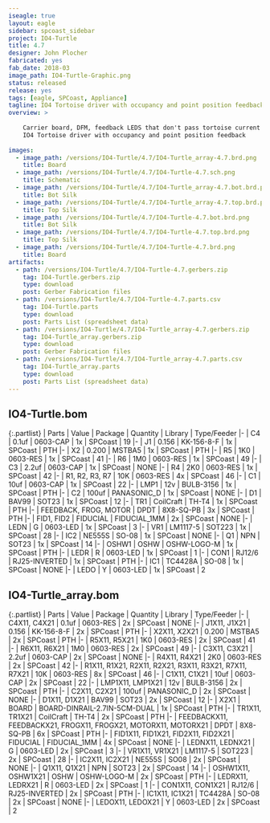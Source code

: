 ```yaml
---
iseagle: true
layout: eagle
sidebar: spcoast_sidebar
project: IO4-Turtle
title: 4.7
designer: John Plocher
fabricated: yes
fab_date: 2018-03
image_path: IO4-Turtle-Graphic.png
status: released
release: yes
tags: [eagle, SPCoast, Appliance]
tagline: IO4 Tortoise driver with occupancy and point position feedback
overview: >
    
    Carrier board, DFM, feedback LEDS that don't pass tortoise current and
    IO4 Tortoise driver with occupancy and point position feedback
    
images:
  - image_path: /versions/IO4-Turtle/4.7/IO4-Turtle_array-4.7.brd.png
    title: Board
  - image_path: /versions/IO4-Turtle/4.7/IO4-Turtle-4.7.sch.png
    title: Schematic
  - image_path: /versions/IO4-Turtle/4.7/IO4-Turtle_array-4.7.bot.brd.png
    title: Bot Silk
  - image_path: /versions/IO4-Turtle/4.7/IO4-Turtle_array-4.7.top.brd.png
    title: Top Silk
  - image_path: /versions/IO4-Turtle/4.7/IO4-Turtle-4.7.bot.brd.png
    title: Bot Silk
  - image_path: /versions/IO4-Turtle/4.7/IO4-Turtle-4.7.top.brd.png
    title: Top Silk
  - image_path: /versions/IO4-Turtle/4.7/IO4-Turtle-4.7.brd.png
    title: Board
artifacts:
  - path: /versions/IO4-Turtle/4.7/IO4-Turtle-4.7.gerbers.zip
    tag: IO4-Turtle.gerbers.zip
    type: download
    post: Gerber Fabrication files
  - path: /versions/IO4-Turtle/4.7/IO4-Turtle-4.7.parts.csv
    tag: IO4-Turtle.parts
    type: download
    post: Parts List (spreadsheet data)
  - path: /versions/IO4-Turtle/4.7/IO4-Turtle_array-4.7.gerbers.zip
    tag: IO4-Turtle_array.gerbers.zip
    type: download
    post: Gerber Fabrication files
  - path: /versions/IO4-Turtle/4.7/IO4-Turtle_array-4.7.parts.csv
    tag: IO4-Turtle_array.parts
    type: download
    post: Parts List (spreadsheet data)
---
```


## IO4-Turtle.bom

{:.partlist}
| Parts | Value | Package | Quantity | Library | Type/Feeder
|-
| C4 | 0.1uf | 0603-CAP | 1x | SPCoast | 19
|-
| J1 | 0.156 | KK-156-8-F | 1x | SPCoast | PTH
|-
| X2 | 0.200 | MSTBA5 | 1x | SPCoast | PTH
|-
| R5 | 1K0 | 0603-RES | 1x | SPCoast | 41
|-
| R6 | 1M0 | 0603-RES | 1x | SPCoast | 49
|-
| C3 | 2.2uf | 0603-CAP | 1x | SPCoast | NONE
|-
| R4 | 2K0 | 0603-RES | 1x | SPCoast | 42
|-
| R1, R2, R3, R7 | 10K | 0603-RES | 4x | SPCoast | 46
|-
| C1 | 10uf | 0603-CAP | 1x | SPCoast | 22
|-
| LMP1 | 12v | BULB-3156 | 1x | SPCoast | PTH
|-
| C2 | 100uf | PANASONIC_D | 1x | SPCoast | NONE
|-
| D1 | BAV99 | SOT23 | 1x | SPCoast | 12
|-
| TR1 | CoilCraft | TH-T4 | 1x | SPCoast | PTH
|-
| FEEDBACK, FROG, MOTOR | DPDT | 8X8-SQ-PB | 3x | SPCoast | PTH
|-
| FID1, FID2 | FIDUCIAL | FIDUCIAL_1MM | 2x | SPCoast | NONE
|-
| LEDN | G | 0603-LED | 1x | SPCoast | 3
|-
| VR1 | LM1117-5 | SOT223 | 1x | SPCoast | 28
|-
| IC2 | NE555S | SO-08 | 1x | SPCoast | NONE
|-
| Q1 | NPN | SOT23 | 1x | SPCoast | 14
|-
| OSHW1 | OSHW | OSHW-LOGO-M | 1x | SPCoast | PTH
|-
| LEDR | R | 0603-LED | 1x | SPCoast | 1
|-
| CON1 | RJ12/6 | RJ25-INVERTED | 1x | SPCoast | PTH
|-
| IC1 | TC4428A | SO-08 | 1x | SPCoast | NONE
|-
| LEDO | Y | 0603-LED | 1x | SPCoast | 2

## IO4-Turtle_array.bom

{:.partlist}
| Parts | Value | Package | Quantity | Library | Type/Feeder
|-
| C4X11, C4X21 | 0.1uf | 0603-RES | 2x | SPCoast | NONE
|-
| J1X11, J1X21 | 0.156 | KK-156-8-F | 2x | SPCoast | PTH
|-
| X2X11, X2X21 | 0.200 | MSTBA5 | 2x | SPCoast | PTH
|-
| R5X11, R5X21 | 1K0 | 0603-RES | 2x | SPCoast | 41
|-
| R6X11, R6X21 | 1M0 | 0603-RES | 2x | SPCoast | 49
|-
| C3X11, C3X21 | 2.2uf | 0603-CAP | 2x | SPCoast | NONE
|-
| R4X11, R4X21 | 2K0 | 0603-RES | 2x | SPCoast | 42
|-
| R1X11, R1X21, R2X11, R2X21, R3X11, R3X21, R7X11, R7X21 | 10K | 0603-RES | 8x | SPCoast | 46
|-
| C1X11, C1X21 | 10uf | 0603-CAP | 2x | SPCoast | 22
|-
| LMP1X11, LMP1X21 | 12v | BULB-3156 | 2x | SPCoast | PTH
|-
| C2X11, C2X21 | 100uf | PANASONIC_D | 2x | SPCoast | NONE
|-
| D1X11, D1X21 | BAV99 | SOT23 | 2x | SPCoast | 12
|-
| X2X1 | BOARD | BOARD-DINRAIL-2.7IN-5CM-DUAL | 1x | SPCoast | PTH
|-
| TR1X11, TR1X21 | CoilCraft | TH-T4 | 2x | SPCoast | PTH
|-
| FEEDBACKX11, FEEDBACKX21, FROGX11, FROGX21, MOTORX11, MOTORX21 | DPDT | 8X8-SQ-PB | 6x | SPCoast | PTH
|-
| FID1X11, FID1X21, FID2X11, FID2X21 | FIDUCIAL | FIDUCIAL_1MM | 4x | SPCoast | NONE
|-
| LEDNX11, LEDNX21 | G | 0603-LED | 2x | SPCoast | 3
|-
| VR1X11, VR1X21 | LM1117-5 | SOT223 | 2x | SPCoast | 28
|-
| IC2X11, IC2X21 | NE555S | SO08 | 2x | SPCoast | NONE
|-
| Q1X11, Q1X21 | NPN | SOT23 | 2x | SPCoast | 14
|-
| OSHW1X11, OSHW1X21 | OSHW | OSHW-LOGO-M | 2x | SPCoast | PTH
|-
| LEDRX11, LEDRX21 | R | 0603-LED | 2x | SPCoast | 1
|-
| CON1X11, CON1X21 | RJ12/6 | RJ25-INVERTED | 2x | SPCoast | PTH
|-
| IC1X11, IC1X21 | TC4428A | SO-08 | 2x | SPCoast | NONE
|-
| LEDOX11, LEDOX21 | Y | 0603-LED | 2x | SPCoast | 2
